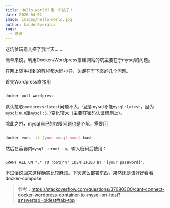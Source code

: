 ```yaml
---
title: Hello world！第一个帖子！
date: 2020-04-02
image: images/hello-world.jpg
author: LadderOperator
tags:
  - 记录
---
```

这坑爹玩意儿搭了我半天......



简单来说，利用Docker+Wordpress搭建网站的坑主要在于mysql的问题。



在网上随手找到的教程都大同小异，关键在于下面的几个问题。



首先Wordpress直接用



``` bash

docker pull wordpress

```



默认拉取`wordpress:latest`问题不大，但是mysql不能`mysql:latest`，因为`mysql:8.0`跟`mysql:5.7`变化较大（主要在密码认证机制上）。



除此之外，mysql自己的权限问题也是个坑，需要用



``` bash

docker exec -it [your-mysql-name] bash

```



然后在容器内`mysql -uroot -p`，输入密码后使用：



``` mysql

GRANT ALL ON *.* TO root@'%' IDENTIFIED BY '[your password]';

```



不过话说回来这样确实比较麻烦。下次这么部署东西，果然还是该好好看看docker-compose



> 参考：<https://stackoverflow.com/questions/37080300/cant-connect-docker-wordpress-container-to-mysql-on-host?answertab=oldest#tab-top>

